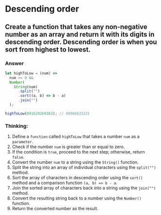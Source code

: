 # Descending order

## Create a function that takes any non-negative number as an array and return it with its digits in descending order. Descending order is when you sort from highest to lowest.

### Answer

```js
let highToLow = (num) =>
  num >= 0 &&
  Number(
    String(num)
      .split("")
      .sort((a, b) => b - a)
      .join("")
  );

highToLow(091629269363); // 99966633221
```

### Thinking:

1. Define a `function` called `highToLow` that takes a number `num` as a `parameter`.
2. Check if the number `num` is greater than or equal to zero.
3. If the condition is `true`, proceed to the next step; otherwise, return `false`.
4. Convert the number `num` to a string using the `String()` function.
5. Split the string into an array of individual characters using the `split("")` method.
6. Sort the array of characters in descending order using the `sort()` method and a comparison function `(a, b) => b - a`.
7. Join the sorted array of characters back into a string using the `join("")` method.
8. Convert the resulting string back to a number using the `Number()` function.
9. Return the converted number as the result.
